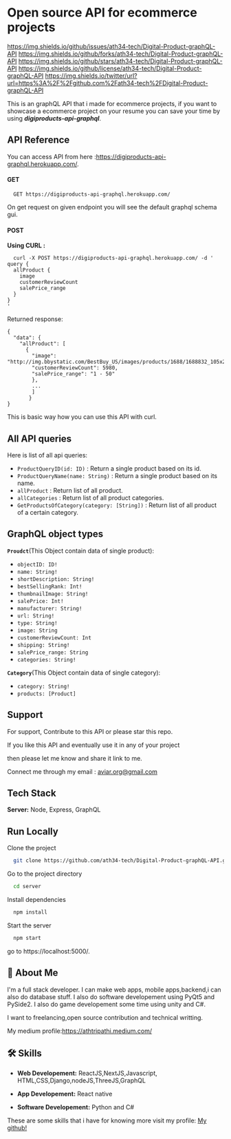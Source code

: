 
# Open source API for ecommerce projects
https://img.shields.io/github/issues/ath34-tech/Digital-Product-graphQL-API
https://img.shields.io/github/forks/ath34-tech/Digital-Product-graphQL-API
https://img.shields.io/github/stars/ath34-tech/Digital-Product-graphQL-API
https://img.shields.io/github/license/ath34-tech/Digital-Product-graphQL-API
https://img.shields.io/twitter/url?url=https%3A%2F%2Fgithub.com%2Fath34-tech%2FDigital-Product-graphQL-API

This is an graphQL API that i made for ecommerce projects, if you want to showcase a ecommerce project on your resume you can save your time by using ***digiproducts-api-graphql***.


## API Reference

You can access API from here :https://digiproducts-api-graphql.herokuapp.com/.
#### GET 

```
  GET https://digiproducts-api-graphql.herokuapp.com/
```
On get request on given endpoint you will see the default
graphql schema gui.

#### POST

**Using CURL :**

```
  curl -X POST https://digiproducts-api-graphql.herokuapp.com/ -d '
query {
  allProduct {
    image
    customerReviewCount
    salePrice_range
  }
}
'
```
Returned response:
```
{
  "data": {
    "allProduct": [
      {
        "image": "http://img.bbystatic.com/BestBuy_US/images/products/1688/1688832_105x210_sc.jpg",
        "customerReviewCount": 5980,
        "salePrice_range": "1 - 50"
        },
        ...
        ]
       }
}
```

This is basic way how you can use this API with curl.










## All API queries

Here is list of all api queries:

- `ProductQueryID(id: ID)`  : Return a single product based on its id.
- `ProductQueryName(name: String)` : Return a single product based on its name.
- `allProduct` : Return list of all product.
- `allCategories` : Return list of all product categories.
- `GetProductsOfCategory(category: [String])` : Return list of all product of a certain category.

## GraphQL object types

**`Proudct`**(This Object contain data of single product):

- `objectID: ID!`
- `name: String!`
- `shortDescription: String!`
- `bestSellingRank: Int!`
- `thumbnailImage: String!`
- `salePrice: Int!`
- `manufacturer: String!`
- `url: String!`
- `type: String!`
- `image: String`
- `customerReviewCount: Int`
- `shipping: String!`
- `salePrice_range: String`
- `categories: String!`


**`Category`**(This Object contain data of single category):

- `category: String!`
- `products: [Product]`


## Support

For support, Contribute to this API or please star this repo.

If you like this API and eventually use it in any of your project

then please let me know and share it link to me.

Connect me through my email : aviar.org@gmail.com 



## Tech Stack

**Server:** Node, Express, GraphQL


## Run Locally

Clone the project

```bash
  git clone https://github.com/ath34-tech/Digital-Product-graphQL-API.git
```

Go to the project directory

```bash
  cd server
```

Install dependencies

```bash
  npm install
```

Start the server

```bash
  npm start
```

go to https://localhost:5000/.


## 🚀 About Me
I'm a full stack developer. I can make web apps, mobile apps,backend,i can also do database stuff. I also do software developement using PyQt5 and PySide2. I also do game developement some time using unity and C#.

I want to freelancing,open source contribution and technical writting.

My medium profile:https://athtripathi.medium.com/

## 🛠 Skills

- **Web Developement:** ReactJS,NextJS,Javascript, HTML,CSS,Django,nodeJS,ThreeJS,GraphQL

- **App Developement:** React native

- **Software Developement:** Python and C#

These are some skills that i have for knowing more visit my profile: [My github!](https://github.com/ath34-tech)
